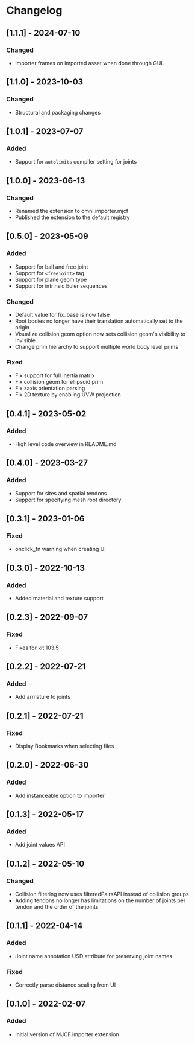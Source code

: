 # Changelog

## [1.1.1] - 2024-07-10
### Changed
- Importer frames on imported asset when done through GUI.

## [1.1.0] - 2023-10-03
### Changed
- Structural and packaging changes

## [1.0.1] - 2023-07-07
### Added
- Support for `autolimits` compiler setting for joints

## [1.0.0] - 2023-06-13
### Changed
- Renamed the extension to omni.importer.mjcf
- Published the extension to the default registry

## [0.5.0] - 2023-05-09
### Added
- Support for ball and free joint
- Support for `<freejoint>` tag
- Support for plane geom type
- Support for intrinsic Euler sequences

### Changed
- Default value for fix_base is now false
- Root bodies no longer have their translation automatically set to the origin
- Visualize collision geom option now sets collision geom's visibility to invisible
- Change prim hierarchy to support multiple world body level prims

### Fixed
- Fix support for full inertia matrix
- Fix collision geom for ellipsoid prim
- Fix zaxis orientation parsing
- Fix 2D texture by enabling UVW projection


## [0.4.1] - 2023-05-02
### Added
- High level code overview in README.md

## [0.4.0] - 2023-03-27
### Added
- Support for sites and spatial tendons
- Support for specifying mesh root directory

## [0.3.1] - 2023-01-06
### Fixed
- onclick_fn warning when creating UI

## [0.3.0] - 2022-10-13
### Added
- Added material and texture support

## [0.2.3] - 2022-09-07
### Fixed
- Fixes for kit 103.5

## [0.2.2] - 2022-07-21

### Added
- Add armature to joints

## [0.2.1] - 2022-07-21

### Fixed
- Display Bookmarks when selecting files

## [0.2.0] - 2022-06-30

### Added
- Add instanceable option to importer

## [0.1.3] - 2022-05-17

### Added
- Add joint values API

## [0.1.2] - 2022-05-10

### Changed
- Collision filtering now uses filteredPairsAPI instead of collision groups
- Adding tendons no longer has limitations on the number of joints per tendon and the order of the joints

## [0.1.1] - 2022-04-14

### Added
- Joint name annotation USD attribute for preserving joint names

### Fixed
- Correctly parse distance scaling from UI

## [0.1.0] - 2022-02-07

### Added
- Initial version of MJCF importer extension
